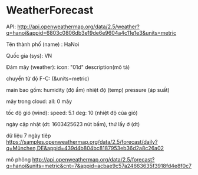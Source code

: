 # WeatherForecast
API: http://api.openweathermap.org/data/2.5/weather?q=hanoi&appid=6803c0806db3e19de6e9604a4c11e1e3&units=metric

Tên thành phố (name) : HaNoi

Quốc gia (sys): VN

Đám mây (weather): icon: "01d"
                   description(mô tả)
		   
chuyển từ độ F-C: (&units=metric)

main bao gồm: humidity (độ ẩm)
              nhiệt độ (temp)
	      pressure (áp suất)
	      
mây trong cloud: all: 0 mây

tốc độ gió (wind): speed: 5.1
                   deg: 10 (nhiệt độ của gió)
		   
ngày cập nhật (dt: 1603425623 nút bấm), thứ lấy ở (dt)
	

dữ liệu 7 ngày tiêp
https://samples.openweathermap.org/data/2.5/forecast/daily?q=München,DE&appid=439d4b804bc8187953eb36d2a8c26a02

mô phỏng
http://api.openweathermap.org/data/2.5/forecast?q=hanoi&units=metric&cnt=7&appid=acbae9c57a24663635f3918fd4e8f0c7
